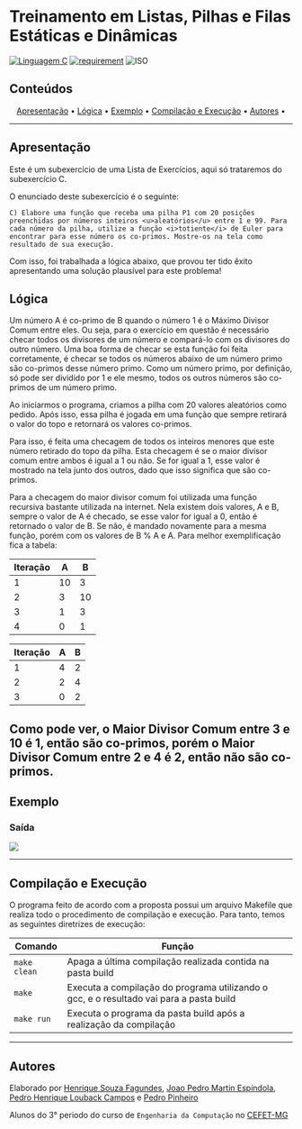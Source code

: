 # Treinamento em Listas, Pilhas e Filas Estáticas e Dinâmicas

[![Linguagem C](https://img.shields.io/badge/Linguagem-C-green.svg)](https://devdocs.io/c/)
[![requirement](https://img.shields.io/badge/IDE-Visual%20Studio%20Code-informational)](https://code.visualstudio.com/docs/?dv=linux64_deb)
![ISO](https://img.shields.io/badge/ISO-Linux-blueviolet)

## Conteúdos

<p align="center">
 <a href="#apresentação">Apresentação</a> •
 <a href="#lógica">Lógica</a> •
 <a href="#exemplo">Exemplo</a> • 
 <a href="#compilação-e-execução">Compilação e Execução</a> • 
 <a href="#autores">Autores</a> • 
</p>

---

## Apresentação

Este é um subexercício de uma Lista de Exercícios, aqui só trataremos do subexercício C. 

O enunciado deste subexercício é o seguinte:

    C) Elabore uma função que receba uma pilha P1 com 20 posições preenchidas por números inteiros <u>aleatórios</u> entre 1 e 99. Para cada número da pilha, utilize a função <i>totiente</i> de Euler para encontrar para esse número os co-primos. Mostre-os na tela como resultado de sua execução.

Com isso, foi trabalhada a lógica abaixo, que provou ter tido êxito apresentando uma solução plausível para este problema!

## Lógica

Um número A é co-primo de B quando o número 1 é o Máximo Divisor Comum entre eles. Ou seja, para o exercício em questão é necessário checar todos os divisores de um número e compará-lo com os divisores do outro número. Uma boa forma de checar se esta função foi feita corretamente, é checar se todos os números abaixo de um número primo são co-primos desse número primo. Como um número primo, por definição, só pode ser dividido por 1 e ele mesmo, todos os outros números são co-primos de um número primo.

Ao iniciarmos o programa, criamos a pilha com 20 valores aleatórios como pedido. Após isso, essa pilha é jogada em uma função que sempre retirará o valor do topo e retornará os valores co-primos.

Para isso, é feita uma checagem de todos os inteiros menores que este número retirado do topo da pilha. Esta checagem é se o maior divisor comum entre ambos é igual a 1 ou não. Se for igual a 1, esse valor é mostrado na tela junto dos outros, dado que isso significa que são co-primos.

Para a checagem do maior divisor comum foi utilizada uma função recursiva bastante utilizada na internet. Nela existem dois valores, A e B, sempre o valor de A é checado, se esse valor for igual a 0, então é retornado o valor de B. Se não, é mandado novamente para a mesma função, porém com os valores de B % A e A. Para melhor exemplificação fica a tabela:


|Iteração| A   |  B  |                     
|--------| ----| --- |
|1       | 10  | 3   |
|2       | 3   | 10  |
|3       | 1   | 3   |    
|4       | 0   | 1   |    


|Iteração| A   |  B  |                     
|--------| ----| --- |
|1       | 4   | 2   |
|2       | 2   | 4   |
|3       | 0   | 2   |    

Como pode ver, o Maior Divisor Comum entre 3 e 10 é 1, então são co-primos, porém o Maior Divisor Comum entre 2 e 4 é 2, então não são co-primos.
---

## Exemplo

### Saída

<img src="imgs/Saída.png"/>

---

## Compilação e Execução

O programa feito de acordo com a proposta possui um arquivo Makefile que realiza todo o procedimento de compilação e execução. Para tanto, temos as seguintes diretrizes de execução:


| Comando                |  Função                                                                                           |                     
| -----------------------| ------------------------------------------------------------------------------------------------- |
|  `make clean`          | Apaga a última compilação realizada contida na pasta build                                        |
|  `make`                | Executa a compilação do programa utilizando o gcc, e o resultado vai para a pasta build           |
|  `make run`            | Executa o programa da pasta build após a realização da compilação             


---

## Autores

Elaborado por [Henrique Souza Fagundes](https://github.com/ohenriquesouza), [Joao Pedro Martin Espíndola](https://github.com/JoaoMEspindola?tab=repositories), [Pedro Henrique Louback Campos](https://github.com/PedroLouback) e [Pedro Pinheiro](https://github.com/ppinheirosiqueira) 

Alunos do 3° periodo do curso de `Engenharia da Computação` no [CEFET-MG](https://www.cefetmg.br)
